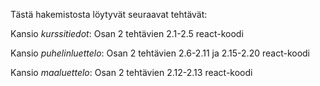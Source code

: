 Tästä hakemistosta löytyvät seuraavat tehtävät:

Kansio _kurssitiedot_:
Osan 2 tehtävien 2.1-2.5 react-koodi

Kansio _puhelinluettelo_:
Osan 2 tehtävien 2.6-2.11 ja 2.15-2.20 react-koodi

Kansio _maaluettelo_:
Osan 2 tehtävien 2.12-2.13 react-koodi
